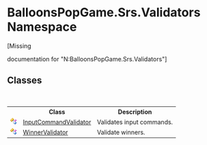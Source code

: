 # BalloonsPopGame.Srs.Validators Namespace
 

\[Missing <summary> documentation for "N:BalloonsPopGame.Srs.Validators"\]


## Classes
&nbsp;<table><tr><th></th><th>Class</th><th>Description</th></tr><tr><td>![Public class](media/pubclass.gif "Public class")</td><td><a href="T_BalloonsPopGame_Srs_Validators_InputCommandValidator">InputCommandValidator</a></td><td>
Validates input commands.</td></tr><tr><td>![Public class](media/pubclass.gif "Public class")</td><td><a href="T_BalloonsPopGame_Srs_Validators_WinnerValidator">WinnerValidator</a></td><td>
Validate winners.</td></tr></table>&nbsp;
